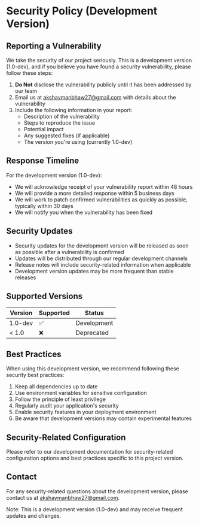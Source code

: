 # Security Policy (Development Version)

## Reporting a Vulnerability

We take the security of our project seriously. This is a development version (1.0-dev), and if you believe you have found a security vulnerability, please follow these steps:

1. **Do Not** disclose the vulnerability publicly until it has been addressed by our team
2. Email us at [akshaymanbhaw27@gmail.com](mailto:akshaymanbhaw27@gmail.com) with details about the vulnerability
3. Include the following information in your report:
   - Description of the vulnerability
   - Steps to reproduce the issue
   - Potential impact
   - Any suggested fixes (if applicable)
   - The version you're using (currently 1.0-dev)

## Response Timeline

For the development version (1.0-dev):
- We will acknowledge receipt of your vulnerability report within 48 hours
- We will provide a more detailed response within 5 business days
- We will work to patch confirmed vulnerabilities as quickly as possible, typically within 30 days
- We will notify you when the vulnerability has been fixed

## Security Updates

- Security updates for the development version will be released as soon as possible after a vulnerability is confirmed
- Updates will be distributed through our regular development channels
- Release notes will include security-related information when applicable
- Development version updates may be more frequent than stable releases

## Supported Versions

| Version | Supported          | Status     |
| ------- | ------------------ | ---------- |
| 1.0-dev | :white_check_mark: | Development|
| < 1.0   | :x:                | Deprecated |

## Best Practices

When using this development version, we recommend following these security best practices:

1. Keep all dependencies up to date
2. Use environment variables for sensitive configuration
3. Follow the principle of least privilege
4. Regularly audit your application's security
5. Enable security features in your deployment environment
6. Be aware that development versions may contain experimental features

## Security-Related Configuration

Please refer to our development documentation for security-related configuration options and best practices specific to this project version.

## Contact

For any security-related questions about the development version, please contact us at [akshaymanbhaw27@gmail.com](mailto:akshaymanbhaw27@gmail.com).

Note: This is a development version (1.0-dev) and may receive frequent updates and changes.